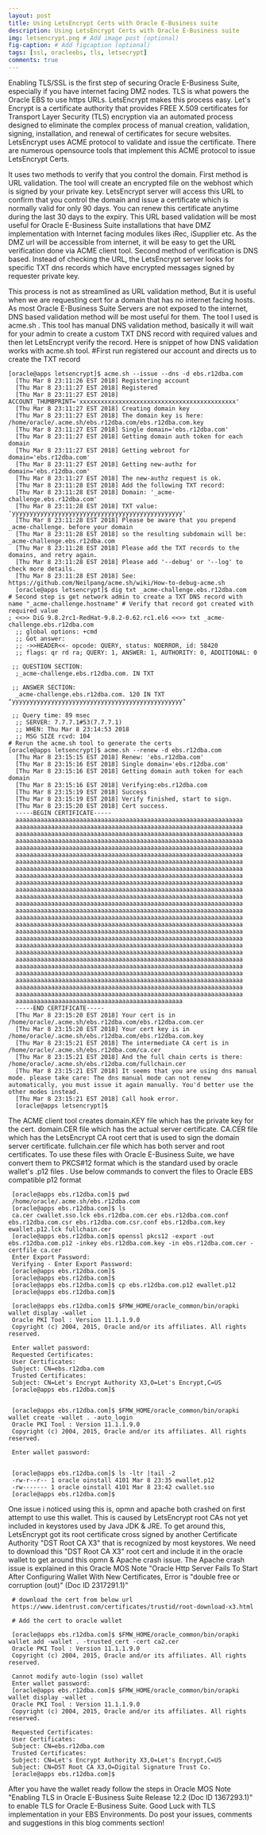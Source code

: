 ```yaml
---
layout: post
title: Using LetsEncrypt Certs with Oracle E-Business suite
description: Using LetsEncrypt Certs with Oracle E-Business suite
img: letsencrypt.png # Add image post (optional)
fig-caption: # Add figcaption (optional)
tags: [ssl, oracleebs, tls, letsecrypt]
comments: true
---
```


Enabling TLS/SSL is the first step of securing Oracle E-Business Suite, especially if you have internet facing DMZ nodes. TLS is what powers the Oracle EBS to use https URLs. LetsEncrypt makes this process easy. Let's Encrypt is a certificate authority that provides FREE X.509 certificates for Transport Layer Security (TLS) encryption via an automated process designed to eliminate the complex process of manual creation, validation, signing, installation, and renewal of certificates for secure websites. LetsEncrypt uses ACME protocol to validate and issue the certificate. There are numerous opensource tools that implement this ACME protocol to issue LetsEncrypt Certs. 

It uses two methods to verify that you control the domain. First method is URL validation. The tool will create an encrypted file on the webhost which is signed by your private key. LetsEncrypt server will access this URL to confirm that you control the domain and issue a certificate which is normally valid for only 90 days. You can renew this certificate anytime during the last 30 days to the expiry. This URL based validation will be most useful for Oracle E-Business Suite installations that have DMZ implementation with Internet facing modules likes iRec, iSupplier etc. As the DMZ url will be accessible from internet, it will be easy to get the URL verification done via ACME client tool. Second method of verification is DNS based. Instead of checking the URL, the LetsEncrypt server looks for specific TXT dns records which have encrypted messages signed by requester private key. 

This process is not as streamlined as URL validation method, But it is useful when we are requesting cert for a domain that has no internet facing hosts. As most Oracle E-Business Suite Servers are not exposed to the internet, DNS based validation method will be most useful for them. The tool I used is acme.sh . This tool has manual DNS validation method, basically it will wait for your admin to create a custom TXT DNS record with required values and then let LetsEncrypt verify the record. Here is snippet of how DNS validation works with acme.sh tool. #First run registered our account and directs us to create the TXT record

```
[oracle@apps letsencrypt]$ acme.sh --issue --dns -d ebs.r12dba.com
  [Thu Mar 8 23:11:26 EST 2018] Registering account
  [Thu Mar 8 23:11:27 EST 2018] Registered
  [Thu Mar 8 23:11:27 EST 2018] ACCOUNT_THUMBPRINT='xxxxxxxxxxxxxxxxxxxxxxxxxxxxxxxxxxxxxxxxxxxx'
  [Thu Mar 8 23:11:27 EST 2018] Creating domain key
  [Thu Mar 8 23:11:27 EST 2018] The domain key is here: /home/oracle/.acme.sh/ebs.r12dba.com/ebs.r12dba.com.key
  [Thu Mar 8 23:11:27 EST 2018] Single domain='ebs.r12dba.com'
  [Thu Mar 8 23:11:27 EST 2018] Getting domain auth token for each domain
  [Thu Mar 8 23:11:27 EST 2018] Getting webroot for domain='ebs.r12dba.com'
  [Thu Mar 8 23:11:27 EST 2018] Getting new-authz for domain='ebs.r12dba.com'
  [Thu Mar 8 23:11:27 EST 2018] The new-authz request is ok.
  [Thu Mar 8 23:11:28 EST 2018] Add the following TXT record:
  [Thu Mar 8 23:11:28 EST 2018] Domain: '_acme-challenge.ebs.r12dba.com'
  [Thu Mar 8 23:11:28 EST 2018] TXT value: 'yyyyyyyyyyyyyyyyyyyyyyyyyyyyyyyyyyyyyyyyyyyyyyyy'
  [Thu Mar 8 23:11:28 EST 2018] Please be aware that you prepend _acme-challenge. before your domain
  [Thu Mar 8 23:11:28 EST 2018] so the resulting subdomain will be: _acme-challenge.ebs.r12dba.com
  [Thu Mar 8 23:11:28 EST 2018] Please add the TXT records to the domains, and retry again.
  [Thu Mar 8 23:11:28 EST 2018] Please add '--debug' or '--log' to check more details.
  [Thu Mar 8 23:11:28 EST 2018] See: https://github.com/Neilpang/acme.sh/wiki/How-to-debug-acme.sh
  [oracle@apps letsencrypt]$ dig txt _acme-challenge.ebs.r12dba.com
# Second step is get network admin to create a TXT DNS record with name "_acme-challenge.hostname" # Verify that record got created with required value
; <<>> DiG 9.8.2rc1-RedHat-9.8.2-0.62.rc1.el6 <<>> txt _acme-challenge.ebs.r12dba.com
  ;; global options: +cmd
  ;; Got answer:
  ;; ->>HEADER<<- opcode: QUERY, status: NOERROR, id: 58420
  ;; flags: qr rd ra; QUERY: 1, ANSWER: 1, AUTHORITY: 0, ADDITIONAL: 0
 
 ;; QUESTION SECTION:
  ;_acme-challenge.ebs.r12dba.com. IN TXT
 
 ;; ANSWER SECTION:
  _acme-challenge.ebs.r12dba.com. 120 IN TXT "yyyyyyyyyyyyyyyyyyyyyyyyyyyyyyyyyyyyyyyyyyyyyyyy"
 
 ;; Query time: 89 msec
  ;; SERVER: 7.7.7.1#53(7.7.7.1)
  ;; WHEN: Thu Mar 8 23:14:53 2018
  ;; MSG SIZE rcvd: 104
# Rerun the acme.sh tool to generate the certs
[oracle@apps letsencrypt]$ acme.sh --renew -d ebs.r12dba.com
  [Thu Mar 8 23:15:15 EST 2018] Renew: 'ebs.r12dba.com'
  [Thu Mar 8 23:15:16 EST 2018] Single domain='ebs.r12dba.com'
  [Thu Mar 8 23:15:16 EST 2018] Getting domain auth token for each domain
  [Thu Mar 8 23:15:16 EST 2018] Verifying:ebs.r12dba.com
  [Thu Mar 8 23:15:19 EST 2018] Success
  [Thu Mar 8 23:15:19 EST 2018] Verify finished, start to sign.
  [Thu Mar 8 23:15:20 EST 2018] Cert success.
  -----BEGIN CERTIFICATE-----
  aaaaaaaaaaaaaaaaaaaaaaaaaaaaaaaaaaaaaaaaaaaaaaaaaaaaaaaaaaaaaaaa
  aaaaaaaaaaaaaaaaaaaaaaaaaaaaaaaaaaaaaaaaaaaaaaaaaaaaaaaaaaaaaaaa
  aaaaaaaaaaaaaaaaaaaaaaaaaaaaaaaaaaaaaaaaaaaaaaaaaaaaaaaaaaaaaaaa
  aaaaaaaaaaaaaaaaaaaaaaaaaaaaaaaaaaaaaaaaaaaaaaaaaaaaaaaaaaaaaaaa
  aaaaaaaaaaaaaaaaaaaaaaaaaaaaaaaaaaaaaaaaaaaaaaaaaaaaaaaaaaaaaaaa
  aaaaaaaaaaaaaaaaaaaaaaaaaaaaaaaaaaaaaaaaaaaaaaaaaaaaaaaaaaaaaaaa
  aaaaaaaaaaaaaaaaaaaaaaaaaaaaaaaaaaaaaaaaaaaaaaaaaaaaaaaaaaaaaaaa
  aaaaaaaaaaaaaaaaaaaaaaaaaaaaaaaaaaaaaaaaaaaaaaaaaaaaaaaaaaaaaaaa
  aaaaaaaaaaaaaaaaaaaaaaaaaaaaaaaaaaaaaaaaaaaaaaaaaaaaaaaaaaaaaaaa
  aaaaaaaaaaaaaaaaaaaaaaaaaaaaaaaaaaaaaaaaaaaaaaaaaaaaaaaaaaaaaaaa
  aaaaaaaaaaaaaaaaaaaaaaaaaaaaaaaaaaaaaaaaaaaaaaaaaaaaaaaaaaaaaaaa
  aaaaaaaaaaaaaaaaaaaaaaaaaaaaaaaaaaaaaaaaaaaaaaaaaaaaaaaaaaaaaaaa
  aaaaaaaaaaaaaaaaaaaaaaaaaaaaaaaaaaaaaaaaaaaaaaaaaaaaaaaaaaaaaaaa
  aaaaaaaaaaaaaaaaaaaaaaaaaaaaaaaaaaaaaaaaaaaaaaaaaaaaaaaaaaaaaaaa
  aaaaaaaaaaaaaaaaaaaaaaaaaaaaaaaaaaaaaaaaaaaaaaaaaaaaaaaaaaaaaaaa
  aaaaaaaaaaaaaaaaaaaaaaaaaaaaaaaaaaaaaaaaaaaaaaaaaaaaaaaaaaaaaaaa
  aaaaaaaaaaaaaaaaaaaaaaaaaaaaaaaaaaaaaaaaaaaaaaaaaaaaaaaaaaaaaaaa
  aaaaaaaaaaaaaaaaaaaaaaaaaaaaaaaaaaaaaaaaaaaaaaaaaaaaaaaaaaaaaaaa
  aaaaaaaaaaaaaaaaaaaaaaaaaaaaaaaaaaaaaaaaaaaaaaaaaaaaaaaaaaaaaaaa
  aaaaaaaaaaaaaaaaaaaaaaaaaaaaaaaaaaaaaaaaaaaaaaaaaaaaaaaaaaaaaaaa
  aaaaaaaaaaaaaaaaaaaaaaaaaaaaaaaaaaaaaaaaaaaaaaaaaaaaaaaaaaaaaaaa
  aaaaaaaaaaaaaaaaaaaaaaaaaaaaaaaaaaaaaaaaaaaaaaaaaaaaaaaaaaaaaaaa
  aaaaaaaaaaaaaaaaaaaaaaaaaaaaaaaaaaaaaaaaaaaaaaaaaaaaaaaaaaaaaaaa
  aaaaaaaaaaaaaaaaaaaaaaaaaaaaaaaaaaaaaaaaaaaaaaaaaaaaaaaaaaaaaaaa
  aaaaaaaaaaaaaaaaaaaaaaaaaaaaaaaaaaaaaaaaaaaaaaaaaaaaaaaaaaaaaaaa
  aaaaaaaaaaaaaaaaaaaaaaaaaaaaaaaaaaaaaaaaaaaaaaaaaaaaaaaaaaaaaaaa
  aaaaaaaaaaaaaaaaaaaaaaaaaaaaaaaaaaaaaaaaaaaaaaa
  -----END CERTIFICATE-----
  [Thu Mar 8 23:15:20 EST 2018] Your cert is in /home/oracle/.acme.sh/ebs.r12dba.com/ebs.r12dba.com.cer
  [Thu Mar 8 23:15:20 EST 2018] Your cert key is in /home/oracle/.acme.sh/ebs.r12dba.com/ebs.r12dba.com.key
  [Thu Mar 8 23:15:21 EST 2018] The intermediate CA cert is in /home/oracle/.acme.sh/ebs.r12dba.com/ca.cer
  [Thu Mar 8 23:15:21 EST 2018] And the full chain certs is there: /home/oracle/.acme.sh/ebs.r12dba.com/fullchain.cer
  [Thu Mar 8 23:15:21 EST 2018] It seems that you are using dns manual mode. please take care: The dns manual mode can not renew automatically, you must issue it again manually. You'd better use the other modes instead.
  [Thu Mar 8 23:15:21 EST 2018] Call hook error.
  [oracle@apps letsencrypt]$
```

The ACME client tool creates domain.KEY file which has the private key for the cert. domain.CER file which has the actual server certificate. CA.CER file which has the LetsEncrypt CA root cert that is used to sign the domain server certificate. fullchain.cer file which has both server and root certificates. To use these files with Oracle E-Business Suite, we have convert them to PKCS#12 format which is the standard used by oracle wallet's .p12 files . Use below commands to convert the files to Oracle EBS compatible p12 format

```
 [oracle@apps ebs.r12dba.com]$ pwd
 /home/oracle/.acme.sh/ebs.r12dba.com
 [oracle@apps ebs.r12dba.com]$ ls
 ca.cer cwallet.sso.lck ebs.r12dba.com.cer ebs.r12dba.com.conf ebs.r12dba.com.csr ebs.r12dba.com.csr.conf ebs.r12dba.com.key ewallet.p12.lck fullchain.cer
 [oracle@apps ebs.r12dba.com]$ openssl pkcs12 -export -out ebs.r12dba.com.p12 -inkey ebs.r12dba.com.key -in ebs.r12dba.com.cer -certfile ca.cer
 Enter Export Password:
 Verifying - Enter Export Password:
 [oracle@apps ebs.r12dba.com]$
 [oracle@apps ebs.r12dba.com]$
 [oracle@apps ebs.r12dba.com]$ cp ebs.r12dba.com.p12 ewallet.p12
 [oracle@apps ebs.r12dba.com]$
 
 [oracle@apps ebs.r12dba.com]$ $FMW_HOME/oracle_common/bin/orapki wallet display -wallet .
 Oracle PKI Tool : Version 11.1.1.9.0
 Copyright (c) 2004, 2015, Oracle and/or its affiliates. All rights reserved.
 
 Enter wallet password:
 Requested Certificates:
 User Certificates:
 Subject: CN=ebs.r12dba.com
 Trusted Certificates:
 Subject: CN=Let's Encrypt Authority X3,O=Let's Encrypt,C=US
 [oracle@apps ebs.r12dba.com]$
 
 
 [oracle@apps ebs.r12dba.com]$ $FMW_HOME/oracle_common/bin/orapki wallet create -wallet . -auto_login
 Oracle PKI Tool : Version 11.1.1.9.0
 Copyright (c) 2004, 2015, Oracle and/or its affiliates. All rights reserved.
 
 Enter wallet password:
 
 
 [oracle@apps ebs.r12dba.com]$ ls -ltr |tail -2
 -rw-r--r-- 1 oracle oinstall 4101 Mar 8 23:35 ewallet.p12
 -rw------- 1 oracle oinstall 4101 Mar 8 23:42 cwallet.sso
 [oracle@apps ebs.r12dba.com]$
```

One issue i noticed using this is, opmn and apache both crashed on first attempt to use this wallet. This is caused by LetsEncrypt root CAs not yet included in keystores used by Java JDK & JRE. To get around this, LetsEncrypt got its root certificate cross signed by another Certificate Authority "DST Root CA X3" that is recognized by most keystores. We need to download this "DST Root CA X3" root cert and include it in the oracle wallet to get around this opmn & Apache crash issue. The Apache crash issue is explained in this Oracle MOS Note "Oracle Http Server Fails To Start After Configuring Wallet With New Certificates, Error is "double free or corruption (out)" (Doc ID 2317291.1)"

```
 # download the cert from below url
 https://www.identrust.com/certificates/trustid/root-download-x3.html
 
 # Add the cert to oracle wallet
 
 [oracle@apps ebs.r12dba.com]$ $FMW_HOME/oracle_common/bin/orapki wallet add -wallet . -trusted_cert -cert ca2.cer
 Oracle PKI Tool : Version 11.1.1.9.0
 Copyright (c) 2004, 2015, Oracle and/or its affiliates. All rights reserved.
 
 Cannot modify auto-login (sso) wallet
 Enter wallet password:
 [oracle@apps ebs.r12dba.com]$ $FMW_HOME/oracle_common/bin/orapki wallet display -wallet .
 Oracle PKI Tool : Version 11.1.1.9.0
 Copyright (c) 2004, 2015, Oracle and/or its affiliates. All rights reserved.
 
 Requested Certificates:
 User Certificates:
 Subject: CN=ebs.r12dba.com
 Trusted Certificates:
 Subject: CN=Let's Encrypt Authority X3,O=Let's Encrypt,C=US
 Subject: CN=DST Root CA X3,O=Digital Signature Trust Co.
 [oracle@apps ebs.r12dba.com]$
```

After you have the wallet ready follow the steps in Oracle MOS Note "Enabling TLS in Oracle E-Business Suite Release 12.2 (Doc ID 1367293.1)" to enable TLS for Oracle E-Business Suite. Good Luck with TLS implementation in your EBS Environments. Do post your issues, comments and suggestions in this blog comments section!